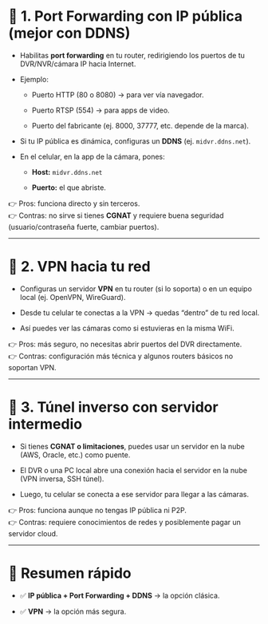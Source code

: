 
# 📌 1. **Port Forwarding con IP pública (mejor con DDNS)**

- Habilitas **port forwarding** en tu router, redirigiendo los puertos de tu DVR/NVR/cámara IP hacia Internet.
    
- Ejemplo:
    
    - Puerto HTTP (80 o 8080) → para ver vía navegador.
        
    - Puerto RTSP (554) → para apps de video.
        
    - Puerto del fabricante (ej. 8000, 37777, etc. depende de la marca).
        
- Si tu IP pública es dinámica, configuras un **DDNS** (ej. `midvr.ddns.net`).
    
- En el celular, en la app de la cámara, pones:
    
    - **Host:** `midvr.ddns.net`
        
    - **Puerto:** el que abriste.
        

👉 Pros: funciona directo y sin terceros.  
👉 Contras: no sirve si tienes **CGNAT** y requiere buena seguridad (usuario/contraseña fuerte, cambiar puertos).

---

# 📌 2. **VPN hacia tu red**

- Configuras un servidor **VPN** en tu router (si lo soporta) o en un equipo local (ej. OpenVPN, WireGuard).
    
- Desde tu celular te conectas a la VPN → quedas “dentro” de tu red local.
    
- Así puedes ver las cámaras como si estuvieras en la misma WiFi.
    

👉 Pros: más seguro, no necesitas abrir puertos del DVR directamente.  
👉 Contras: configuración más técnica y algunos routers básicos no soportan VPN.

---

# 📌 3. **Túnel inverso con servidor intermedio**

- Si tienes **CGNAT o limitaciones**, puedes usar un servidor en la nube (AWS, Oracle, etc.) como puente.
    
- El DVR o una PC local abre una conexión hacia el servidor en la nube (VPN inversa, SSH túnel).
    
- Luego, tu celular se conecta a ese servidor para llegar a las cámaras.
    

👉 Pros: funciona aunque no tengas IP pública ni P2P.  
👉 Contras: requiere conocimientos de redes y posiblemente pagar un servidor cloud.

---

# 📌 Resumen rápido

- ✅ **IP pública + Port Forwarding + DDNS** → la opción clásica.
    
- ✅ **VPN** → la opción más segura.